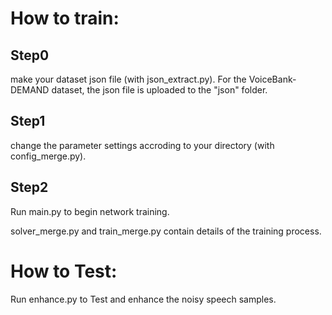# How to train:

## Step0

make your dataset json file (with json_extract.py).
For the VoiceBank-DEMAND dataset, the json file is uploaded to the "json" folder.

## Step1

change the parameter settings accroding to your directory (with config_merge.py).

## Step2

Run main.py to begin network training.

solver_merge.py and train_merge.py contain details of the training process.

# How to Test:

Run enhance.py to Test and enhance the noisy speech samples.
